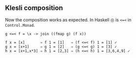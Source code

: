 Klesli composition
------------------

Now the composition works as expected. In Haskell ◎ is `<=<` in `Control.Monad`.

`g <=< f = \x -> join ((fmap g) (f x))`

<pre class="haskell"><code>f x = [x]       ⇒ f 1 = [1]   ⇒ (f <=< f) 1 = [1] ✓
g x = [x+1]     ⇒ g 1 = [2]   ⇒ (g <=< g) 1 = [3] ✓
h x = [x+1,x*3] ⇒ h 1 = [2,3] ⇒ (h <=< h) 1 = [3,6,4,9] ✓</code></pre>
